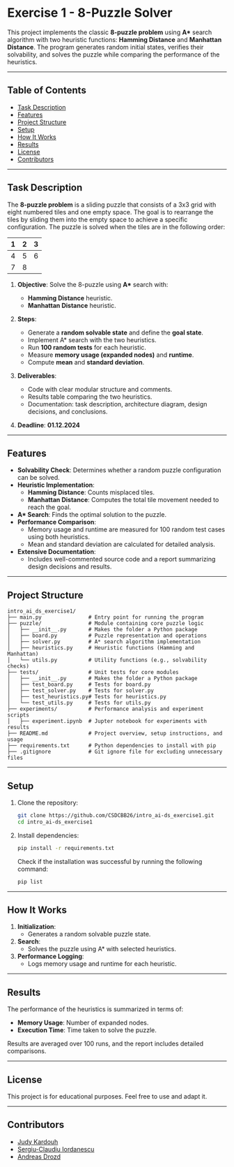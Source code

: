# Exercise 1 - **8-Puzzle Solver**

This project implements the classic **8-puzzle problem** using **A\*** search algorithm with two heuristic functions: **Hamming Distance** and **Manhattan Distance**. The program generates random initial states, verifies their solvability, and solves the puzzle while comparing the performance of the heuristics.

---

## **Table of Contents**

- [Task Description](#task-description)
- [Features](#features)
- [Project Structure](#project-structure)
- [Setup](#setup)
- [How It Works](#how-it-works)
- [Results](#results)
- [License](#license)
- [Contributors](#contributors)

---

## **Task Description**

The **8-puzzle problem** is a sliding puzzle that consists of a 3x3 grid with eight numbered tiles and one empty space. The goal is to rearrange the tiles by sliding them into the empty space to achieve a specific configuration. The puzzle is solved when the tiles are in the following order:

| 1 | 2 | 3 |
|---|---|---|
| 4 | 5 | 6 |
| 7 | 8 |   |


1. **Objective**: Solve the 8-puzzle using **A\*** search with:
   - **Hamming Distance** heuristic.
   - **Manhattan Distance** heuristic.

2. **Steps**:
   - Generate a **random solvable state** and define the **goal state**.
   - Implement A\* search with the two heuristics.
   - Run **100 random tests** for each heuristic.
   - Measure **memory usage (expanded nodes)** and **runtime**.
   - Compute **mean** and **standard deviation**.

3. **Deliverables**:
   - Code with clear modular structure and comments.
   - Results table comparing the two heuristics.
   - Documentation: task description, architecture diagram, design decisions, and conclusions.

4. **Deadline**: **01.12.2024**

---

## **Features**

- **Solvability Check**: Determines whether a random puzzle configuration can be solved.
- **Heuristic Implementation**:
  - **Hamming Distance**: Counts misplaced tiles.
  - **Manhattan Distance**: Computes the total tile movement needed to reach the goal.
- **A\* Search**: Finds the optimal solution to the puzzle.
- **Performance Comparison**:
  - Memory usage and runtime are measured for 100 random test cases using both heuristics.
  - Mean and standard deviation are calculated for detailed analysis.
- **Extensive Documentation**:
  - Includes well-commented source code and a report summarizing design decisions and results.

---

## **Project Structure**

```plaintext
intro_ai_ds_exercise1/
├── main.py               # Entry point for running the program
├── puzzle/               # Module containing core puzzle logic
│   ├── __init__.py       # Makes the folder a Python package
│   ├── board.py          # Puzzle representation and operations
│   ├── solver.py         # A* search algorithm implementation
│   ├── heuristics.py     # Heuristic functions (Hamming and Manhattan)
│   └── utils.py          # Utility functions (e.g., solvability checks)
├── tests/                # Unit tests for core modules
│   ├── __init__.py       # Makes the folder a Python package
│   ├── test_board.py     # Tests for board.py
│   ├── test_solver.py    # Tests for solver.py
│   ├── test_heuristics.py# Tests for heuristics.py
│   └── test_utils.py     # Tests for utils.py
├── experiments/          # Performance analysis and experiment scripts
│   ├── experiment.ipynb  # Jupter notebook for experiments with results
├── README.md             # Project overview, setup instructions, and usage
├── requirements.txt      # Python dependencies to install with pip
├── .gitignore            # Git ignore file for excluding unnecessary files
```

---

## **Setup**

1. Clone the repository:
   ```bash
   git clone https://github.com/CSDCBB26/intro_ai-ds_exercise1.git
   cd intro_ai-ds_exercise1
   ```

2. Install dependencies:
   ```bash
   pip install -r requirements.txt
   ```
   
    Check if the installation was successful by running the following command:
    ```bash
    pip list
    ```

---

## **How It Works**

1. **Initialization**:
   - Generates a random solvable puzzle state.
2. **Search**:
   - Solves the puzzle using A\* with selected heuristics.
3. **Performance Logging**:
   - Logs memory usage and runtime for each heuristic.

---

## **Results**

The performance of the heuristics is summarized in terms of:
- **Memory Usage**: Number of expanded nodes.
- **Execution Time**: Time taken to solve the puzzle.

Results are averaged over 100 runs, and the report includes detailed comparisons.

---

## **License**

This project is for educational purposes. Feel free to use and adapt it.

---

## **Contributors**

- [Judy Kardouh](https://github.com/judyspica)
- [Sergiu-Claudiu Iordanescu](https://github.com/SergiuCl)
- [Andreas Drozd](https://github.com/dro42)
